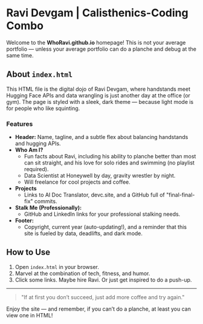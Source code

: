 # Ravi Devgam | Calisthenics-Coding Combo

Welcome to the **WhoRavi.github.io** homepage! This is not your average portfolio — unless your average portfolio can do a planche and debug at the same time.

## About `index.html`

This HTML file is the digital dojo of Ravi Devgam, where handstands meet Hugging Face APIs and data wrangling is just another day at the office (or gym). The page is styled with a sleek, dark theme — because light mode is for people who like squinting.

### Features
- **Header:** Name, tagline, and a subtle flex about balancing handstands and hugging APIs.
- **Who Am I?**
  - Fun facts about Ravi, including his ability to planche better than most can sit straight, and his love for solo rides and swimming (no playlist required).
  - Data Scientist at Honeywell by day, gravity wrestler by night.
  - Will freelance for cool projects and coffee.
- **Projects**
  - Links to AI Doc Translator, devc.site, and a GitHub full of "final-final-fix" commits.
- **Stalk Me (Professionally):**
  - GitHub and LinkedIn links for your professional stalking needs.
- **Footer:**
  - Copyright, current year (auto-updating!), and a reminder that this site is fueled by data, deadlifts, and dark mode.

## How to Use
1. Open `index.html` in your browser.
2. Marvel at the combination of tech, fitness, and humor.
3. Click some links. Maybe hire Ravi. Or just get inspired to do a push-up.

---

> "If at first you don’t succeed, just add more coffee and try again."

Enjoy the site — and remember, if you can’t do a planche, at least you can view one in HTML!
